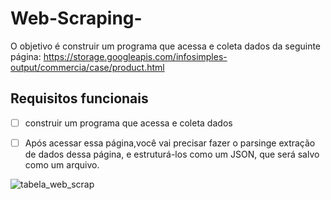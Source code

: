 # Web-Scraping-
O objetivo é construir um programa que acessa e coleta dados da seguinte página: https://storage.googleapis.com/infosimples-output/commercia/case/product.html


## Requisitos funcionais
* [ ] construir um programa que acessa e coleta dados
* [ ] Após acessar essa página,você vai precisar fazer o parsinge extração de dados dessa página, e estruturá-los como um JSON, que será salvo como um arquivo.


![tabela_web_scrap](https://user-images.githubusercontent.com/79521928/132508857-a285af3f-3017-42c7-801e-10e3c057f9ab.png)


